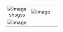 ||||
|:--:|:--:|:--:|
|![image](https://user-images.githubusercontent.com/51282928/116527200-9df56300-a904-11eb-9fe1-aa9df32554f3.png) <br> [shsgss](https://github.com/yohanesnuwara)|![image](https://user-images.githubusercontent.com/51282928/116527258-b1a0c980-a904-11eb-9609-f6c2db9684db.png)
|![image](https://user-images.githubusercontent.com/51282928/116527318-c0877c00-a904-11eb-8dae-0e08c172df95.png)|
